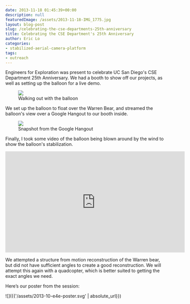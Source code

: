 ```yaml
---
date: 2013-11-18 01:45:39+00:00
description: null
featuredImage: /assets/2013-11-18-IMG_1775.jpg
layout: blog-post
slug: /celebrating-the-cse-departments-25th-anniversary
title: Celebrating the CSE Department's 25th Anniversary
author: Eric Lo
categories:
- stabilized-aerial-camera-platform
tags:
- outreach
---
```

Engineers for Exploration was present to celebrate UC San Diego's CSE Department 25th Anniversary. We had a booth to show off our projects, as well as setting up the balloon for a live demo.

<figure>
<a href="{{'/assets/2013-11-18-IMG_3845.jpg' | absolute_url}}"><img src="{{'/assets/2013-11-18-IMG_3845.jpg' | resize: '640x480'}}"></a>
<figcaption>Walking out with the balloon</figcaption>
</figure>

We set up the balloon to float over the Warren Bear, and streamed the balloon's view over a Google Hangout to our booth inside.

<figure>
<a href="{{'/assets/2013-11-18-hangout-snapshot.jpg' | absolute_url}}"><img src="{{'/assets/2013-11-18-hangout-snapshot.jpg' | resize: '640x480'}}"></a>
<figcaption>Snapshot from the Google Hangout</figcaption>
</figure>

Finally, I took some video of the balloon being blown around by the wind to show the balloon's stabilization.

<iframe width="560" height="315" src="https://www.youtube.com/embed/4QYissqTT7s?si=wQJbXPoWKPCqZ7pQ" title="YouTube video player" frameborder="0" allow="accelerometer; autoplay; clipboard-write; encrypted-media; gyroscope; picture-in-picture; web-share" allowfullscreen></iframe>

We attempted a structure from motion reconstruction of the Warren bear, but did not have sufficient angles to create a good reconstruction. We will attempt this again with a quadcopter, which is better suited to getting the exact angles we need.

Here’s our poster from the session:

![]({{'/assets/2013-10-e4e-poster.svg' | absolute_url}})
